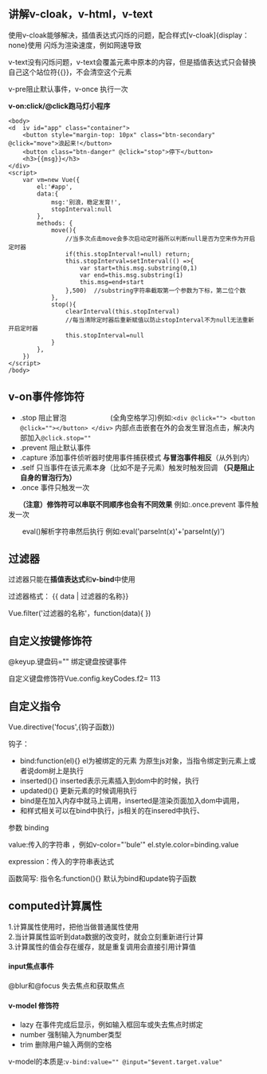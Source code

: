 ## 讲解v-cloak，v-html，v-text ##

使用v-cloak能够解决，插值表达式闪烁的问题，配合样式[v-cloak]{display：none}使用    闪烁为渲染速度，例如网速导致

v-text没有闪烁问题，v-text会覆盖元素中原本的内容，但是插值表达式只会替换自己这个站位符{{}}，不会清空这个元素

v-pre阻止默认事件，v-once 执行一次

**v-on:click/@click跑马灯小程序**

    <body>
    <d	iv id="app" class="container">
        <button style="margin-top: 10px" class="btn-secondary" @click="move">浪起来!</button>
        <button class="btn-danger" @click="stop">停下</button>
        <h3>{{msg}}</h3>
    </div>
    <script>
        var vm=new Vue({
            el:'#app',
            data:{
                msg:'别浪，稳定发育!',
                stopInterval:null
            },
            methods: {
                move(){
    				//当多次点击move会多次启动定时器所以判断null是否为空来作为开启定时器
                    if(this.stopInterval!=null) return; 
                    this.stopInterval=setInterval(() =>{
                        var start=this.msg.substring(0,1)
                        var end=this.msg.substring(1)
                        this.msg=end+start
                    },500) 	//substring字符串截取第一个参数为下标，第二位个数
                },
                stop(){
                    clearInterval(this.stopInterval)
    				//每当清除定时器后重新赋值以防止stopInterval不为null无法重新开启定时器
                    this.stopInterval=null
                }
            },
        })
    </script>
    /body>
## v-on事件修饰符 ##
- .stop 阻止冒泡 　　　　　　(全角空格学习)例如:`<div @click=""> <button @click=""></button> </div>` 内部点击嵌套在外的会发生冒泡点击，解决内部加入`@click.stop=""`
- .prevent 阻止默认事件
- .capture 添加事件侦听器时使用事件捕获模式  **与冒泡事件相反**（从外到内）
- .self 只当事件在该元素本身（比如不是子元素）触发时触发回调  **（只是阻止自身的冒泡行为）**
- .once 事件只触发一次

　　**（注意）修饰符可以串联不同顺序也会有不同效果** 例如:.once.prevent 事件触发一次

　　eval()解析字符串然后执行  例如:eval('parseInt(x)'+'parseInt(y)')

## 过滤器 ##

过滤器只能在**插值表达式**和**v-bind**中使用

过滤器格式： {{ data | 过滤器的名称}}

Vue.filter('过滤器的名称'，function(data){
})

## 自定义按键修饰符 ##

@keyup.键盘码="" 绑定键盘按键事件

自定义键盘修饰符Vue.config.keyCodes.f2= 113

## 自定义指令 ##

Vue.directive('focus',{钩子函数})

钩子： 
- bind:function(el){} el为被绑定的元素 为原生js对象，当指令绑定到元素上或者说dom树上是执行
- inserted(){} inserted表示元素插入到dom中的时候，执行
- updated(){}	更新元素的时候调用执行
- bind是在加入内存中就马上调用，inserted是渲染页面加入dom中调用，
- 和样式相关可以在bind中执行，js相关的在insered中执行、

参数
binding

value:传入的字符串 ，例如v-color="'bule'"  el.style.color=binding.value

expression：传入的字符串表达式

函数简写: 指令名:function(){} 默认为bind和update钩子函数  

## computed计算属性 ##

1.计算属性使用时，把他当做普通属性使用  
2.当计算属性监听到data数据的改变时，就会立刻重新进行计算  
3.计算属性的值会存在缓存，就是重复调用会直接引用计算值

#### input焦点事件

@blur和@focus 失去焦点和获取焦点

#### v-model 修饰符

- lazy 在事件完成后显示，例如输入框回车或失去焦点时绑定
- number 强制输入为number类型
- trim 删除用户输入两侧的空格

v-model的本质是:`v-bind:value="" @input="$event.target.value"`

